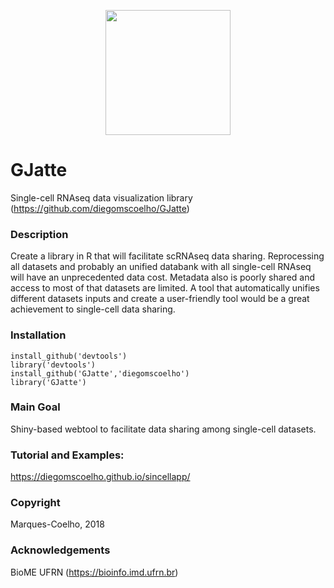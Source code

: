 <p align="center"><img src="https://diegomscoelho.github.io/sincellapp/img/profile.png" width="200">

# GJatte
Single-cell RNAseq data visualization library (https://github.com/diegomscoelho/GJatte)

### Description
Create a library in R that will facilitate scRNAseq data sharing. Reprocessing all datasets and probably an unified databank with all single-cell RNAseq will have an unprecedented data cost. Metadata also is poorly shared and access to most of that datasets are limited. A tool that automatically unifies different datasets inputs and create a user-friendly tool would be a great achievement to single-cell data sharing.

### Installation
```{r}
install_github('devtools')  
library('devtools')  
install_github('GJatte','diegomscoelho')  
library('GJatte')  
```

### Main Goal
Shiny-based webtool to facilitate data sharing among single-cell datasets.

### Tutorial and Examples:
https://diegomscoelho.github.io/sincellapp/

### Copyright
Marques-Coelho, 2018

### Acknowledgements
BioME UFRN (https://bioinfo.imd.ufrn.br)
